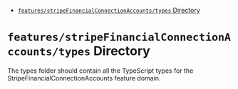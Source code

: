<!-- START doctoc generated TOC please keep comment here to allow auto update -->
<!-- DON'T EDIT THIS SECTION, INSTEAD RE-RUN doctoc TO UPDATE -->

- [`features/stripeFinancialConnectionAccounts/types` Directory](#featuresstripefinancialconnectionaccountstypes-directory)

<!-- END doctoc generated TOC please keep comment here to allow auto update -->

# `features/stripeFinancialConnectionAccounts/types` Directory

The types folder should contain all the TypeScript types for the StripeFinancialConnectionAccounts feature domain.
